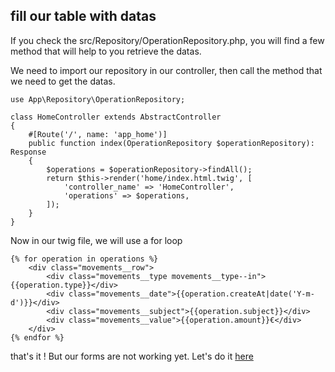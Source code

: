 ## fill our table with datas

If you check the src/Repository/OperationRepository.php, you will find a few method that will help to you retrieve the datas.

We need to import our repository in our controller, then call the method that we need to get the datas.

```
use App\Repository\OperationRepository;

class HomeController extends AbstractController
{
    #[Route('/', name: 'app_home')]
    public function index(OperationRepository $operationRepository): Response
    {
        $operations = $operationRepository->findAll();
        return $this->render('home/index.html.twig', [
            'controller_name' => 'HomeController',
            'operations' => $operations,
        ]);
    }
}
```

Now in our twig file, we will use a for loop

```
{% for operation in operations %}
    <div class="movements__row">
        <div class="movements__type movements__type--in">{{operation.type}}</div>
        <div class="movements__date">{{operation.createAt|date('Y-m-d')}}</div>
        <div class="movements__subject">{{operation.subject}}</div>
        <div class="movements__value">{{operation.amount}}€</div>
    </div>
{% endfor %}
```

that's it !
But our forms are not working yet. Let's do it [here](forms.md)

